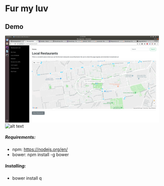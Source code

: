 # Fur my luv
## Demo
![alt text](/git-resources/demo.png?raw=true "Demo")
![alt text](/git-resources/demo_mobile.png?raw=true "Demo")


##### Requirements:

- npm: https://nodejs.org/en/
- bower: npm install -g bower

##### Installing:

- bower install
q